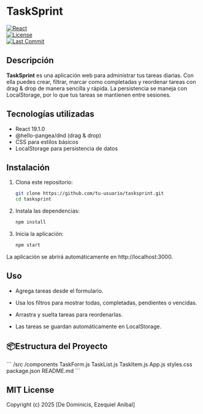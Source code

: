 # TaskSprint

[![React](https://img.shields.io/badge/react-19.1.0-blue?logo=react&style=flat-square)](https://reactjs.org/)  
[![License](https://img.shields.io/github/license/tu-usuario/tasksprint?style=flat-square)](LICENSE)  
[![Last Commit](https://img.shields.io/github/last-commit/tu-usuario/tasksprint?style=flat-square)](https://github.com/tu-usuario/tasksprint/commits/main)  

## Descripción

**TaskSprint** es una aplicación web para administrar tus tareas diarias. Con ella puedes crear, filtrar, marcar como completadas y reordenar tareas con drag & drop de manera sencilla y rápida. La persistencia se maneja con LocalStorage, por lo que tus tareas se mantienen entre sesiones.

## Tecnologías utilizadas

- React 19.1.0
- @hello-pangea/dnd (drag & drop)
- CSS para estilos básicos
- LocalStorage para persistencia de datos

## Instalación

1. Clona este repositorio:
   ```bash
   git clone https://github.com/tu-usuario/tasksprint.git
   cd tasksprint

2. Instala las dependencias:
    ```bash
    npm install

3. Inicia la aplicación:
    ```bash
    npm start


La aplicación se abrirá automáticamente en http://localhost:3000.

## Uso

* Agrega tareas desde el formulario.

* Usa los filtros para mostrar todas, completadas, pendientes o vencidas.

* Arrastra y suelta tareas para reordenarlas.

* Las tareas se guardan automáticamente en LocalStorage.

## 📦Estructura del Proyecto

´´´
/src
  /components
    TaskForm.js
    TaskList.js
    TaskItem.js
  App.js
  styles.css
package.json
README.md
´´´

## MIT License

Copyright (c) 2025 [De Dominicis, Ezequiel Anibal]